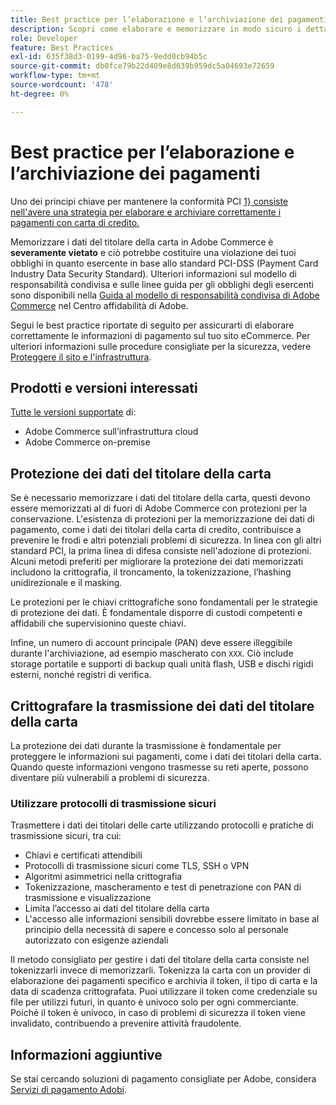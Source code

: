```yaml
---
title: Best practice per l’elaborazione e l’archiviazione dei pagamenti
description: Scopri come elaborare e memorizzare in modo sicuro i dettagli di pagamento
role: Developer
feature: Best Practices
exl-id: 635f38d3-0199-4d96-ba75-9edd0cb94b5c
source-git-commit: db0fce79b22d409e8d639b959dc5a04693e72659
workflow-type: tm+mt
source-wordcount: '478'
ht-degree: 0%

---
```


# Best practice per l’elaborazione e l’archiviazione dei pagamenti

Uno dei principi chiave per mantenere la conformità PCI [1} consiste nell&#39;avere una strategia per elaborare e archiviare correttamente i pagamenti con carta di credito.](https://experienceleague.adobe.com/docs/commerce-admin/start/compliance/payments/compliance-pci.html)

Memorizzare i dati del titolare della carta in Adobe Commerce è **severamente vietato** e ciò potrebbe costituire una violazione dei tuoi obblighi in quanto esercente in base allo standard PCI-DSS (Payment Card Industry Data Security Standard). Ulteriori informazioni sul modello di responsabilità condivisa e sulle linee guida per gli obblighi degli esercenti sono disponibili nella [Guida al modello di responsabilità condivisa di Adobe Commerce](https://www.adobe.com/content/dam/cc/en/trust-center/ungated/whitepapers/experience-cloud/adobe-commerce-shared-responsibilities-guide.pdf) nel Centro affidabilità di Adobe.

Segui le best practice riportate di seguito per assicurarti di elaborare correttamente le informazioni di pagamento sul tuo sito eCommerce. Per ulteriori informazioni sulle procedure consigliate per la sicurezza, vedere [Proteggere il sito e l&#39;infrastruttura](../launch/security-best-practices.md).

## Prodotti e versioni interessati

[Tutte le versioni supportate](../../../release/versions.md) di:

* Adobe Commerce sull’infrastruttura cloud
* Adobe Commerce on-premise

## Protezione dei dati del titolare della carta

Se è necessario memorizzare i dati del titolare della carta, questi devono essere memorizzati al di fuori di Adobe Commerce con protezioni per la conservazione. L&#39;esistenza di protezioni per la memorizzazione dei dati di pagamento, come i dati dei titolari della carta di credito, contribuisce a prevenire le frodi e altri potenziali problemi di sicurezza. In linea con gli altri standard PCI, la prima linea di difesa consiste nell&#39;adozione di protezioni. Alcuni metodi preferiti per migliorare la protezione dei dati memorizzati includono la crittografia, il troncamento, la tokenizzazione, l’hashing unidirezionale e il masking.

Le protezioni per le chiavi crittografiche sono fondamentali per le strategie di protezione dei dati. È fondamentale disporre di custodi competenti e affidabili che supervisionino queste chiavi.

Infine, un numero di account principale (PAN) deve essere illeggibile durante l&#39;archiviazione, ad esempio mascherato con `XXX`. Ciò include storage portatile e supporti di backup quali unità flash, USB e dischi rigidi esterni, nonché registri di verifica.

## Crittografare la trasmissione dei dati del titolare della carta

La protezione dei dati durante la trasmissione è fondamentale per proteggere le informazioni sui pagamenti, come i dati dei titolari della carta. Quando queste informazioni vengono trasmesse su reti aperte, possono diventare più vulnerabili a problemi di sicurezza.

### Utilizzare protocolli di trasmissione sicuri

Trasmettere i dati dei titolari delle carte utilizzando protocolli e pratiche di trasmissione sicuri, tra cui:

* Chiavi e certificati attendibili
* Protocolli di trasmissione sicuri come TLS, SSH o VPN
* Algoritmi asimmetrici nella crittografia
* Tokenizzazione, mascheramento e test di penetrazione con PAN di trasmissione e visualizzazione
* Limita l’accesso ai dati del titolare della carta
* L&#39;accesso alle informazioni sensibili dovrebbe essere limitato in base al principio della necessità di sapere e concesso solo al personale autorizzato con esigenze aziendali

Il metodo consigliato per gestire i dati del titolare della carta consiste nel tokenizzarli invece di memorizzarli. Tokenizza la carta con un provider di elaborazione dei pagamenti specifico e archivia il token, il tipo di carta e la data di scadenza crittografata. Puoi utilizzare il token come credenziale su file per utilizzi futuri, in quanto è univoco solo per ogni commerciante. Poiché il token è univoco, in caso di problemi di sicurezza il token viene invalidato, contribuendo a prevenire attività fraudolente.

## Informazioni aggiuntive

Se stai cercando soluzioni di pagamento consigliate per Adobe, considera [Servizi di pagamento Adobi](https://experienceleague.adobe.com/docs/commerce-merchant-services/payment-services/overview.html).
